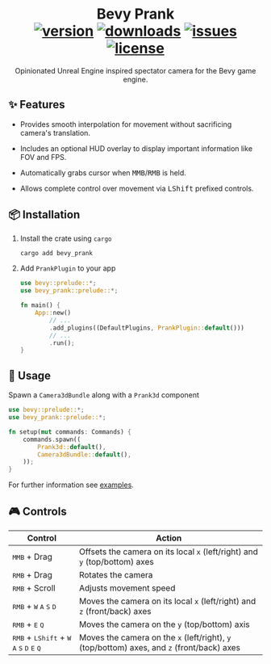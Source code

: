 <div align="center">
    <h1>
        Bevy Prank
        <br />
        <a href="https://crates.io/crates/bevy_prank"><img alt="version" src="https://img.shields.io/crates/v/bevy_prank" /></a>
        <a href="https://crates.io/crates/bevy_prank"><img alt="downloads" src="https://img.shields.io/crates/d/bevy_prank" /></a>
        <a href="https://github.com/utilyre/bevy_prank/issues"><img alt="issues" src="https://img.shields.io/github/issues/utilyre/bevy_prank" /></a>
        <a href="https://github.com/utilyre/bevy_prank"><img alt="license" src="https://img.shields.io/github/license/utilyre/bevy_prank" /></a>
    </h1>
    <p>
        Opinionated Unreal Engine inspired spectator camera for the Bevy game engine.
    </p>
</div>

## ✨ Features

- Provides smooth interpolation for movement without sacrificing camera's translation.

- Includes an optional HUD overlay to display important information like FOV and FPS.

- Automatically grabs cursor when <kbd>MMB</kbd>/<kbd>RMB</kbd> is held.

- Allows complete control over movement via <kbd>LShift</kbd> prefixed controls.

## 📦 Installation

1.  Install the crate using `cargo`

    ```bash
    cargo add bevy_prank
    ```

2.  Add `PrankPlugin` to your app

    ```rust
    use bevy::prelude::*;
    use bevy_prank::prelude::*;

    fn main() {
        App::new()
            // ...
            .add_plugins((DefaultPlugins, PrankPlugin::default()))
            // ...
            .run();
    }
    ```

## 🚀 Usage

Spawn a `Camera3dBundle` along with a `Prank3d` component

```rust
use bevy::prelude::*;
use bevy_prank::prelude::*;

fn setup(mut commands: Commands) {
    commands.spawn((
        Prank3d::default(),
        Camera3dBundle::default(),
    ));
}
```

For further information see [examples][examples].

## 🎮 Controls

| Control                                                                                                            | Action                                                                                     |
| ------------------------------------------------------------------------------------------------------------------ | ------------------------------------------------------------------------------------------ |
| <kbd>MMB</kbd> + Drag                                                                                              | Offsets the camera on its local `x` (left/right) and `y` (top/bottom) axes                 |
| <kbd>RMB</kbd> + Drag                                                                                              | Rotates the camera                                                                         |
| <kbd>RMB</kbd> + Scroll                                                                                            | Adjusts movement speed                                                                     |
| <kbd>RMB</kbd> + <kbd>W</kbd> <kbd>A</kbd> <kbd>S</kbd> <kbd>D</kbd>                                               | Moves the camera on its local `x` (left/right) and `z` (front/back) axes                   |
| <kbd>RMB</kbd> + <kbd>E</kbd> <kbd>Q</kbd>                                                                         | Moves the camera on the `y` (top/bottom) axis                                              |
| <kbd>RMB</kbd> + <kbd>LShift</kbd> + <kbd>W</kbd> <kbd>A</kbd> <kbd>S</kbd> <kbd>D</kbd> <kbd>E</kbd> <kbd>Q</kbd> | Moves the camera on the `x` (left/right), `y` (top/bottom) axes, and `z` (front/back) axes |

[examples]: https://github.com/utilyre/bevy_prank/tree/main/examples
